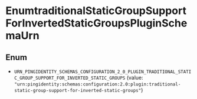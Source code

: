 

# EnumtraditionalStaticGroupSupportForInvertedStaticGroupsPluginSchemaUrn

## Enum


* `URN_PINGIDENTITY_SCHEMAS_CONFIGURATION_2_0_PLUGIN_TRADITIONAL_STATIC_GROUP_SUPPORT_FOR_INVERTED_STATIC_GROUPS` (value: `"urn:pingidentity:schemas:configuration:2.0:plugin:traditional-static-group-support-for-inverted-static-groups"`)



